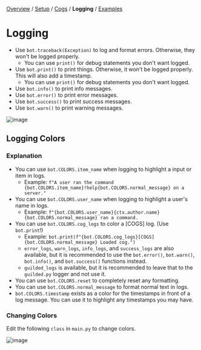 [Overview](https://github.com/YumYummity/Guilded-Bot-Template/blob/main/README.md) / [Setup](https://github.com/YumYummity/Guilded-Bot-Template/wiki/Setup) / [Cogs](https://github.com/YumYummity/Guilded-Bot-Template/blob/main/COGS/COGS.md) / **Logging** / [Examples](https://github.com/YumYummity/Guilded-Bot-Template/blob/main/EXAMPLES/EXAMPLES.md)

# Logging
- Use `bot.traceback(Exception)` to log and format errors. Otherwise, they won't be logged properly.
    - You can use `print()` for debug statements you don't want logged.
- Use `bot.print()` to print things. Otherwise, it won't be logged properly. This will also add a timestamp.
    - You can use `print()` for debug statements you don't want logged.
- Use `bot.info()` to print info messages.
- Use `bot.error()` to print error messages.
- Use `bot.success()` to print success messages.
- Use `bot.warn()` to print warning messages.

![image](https://github.com/YumYummity/Guilded-Bot-Template/assets/103061664/4326b287-ebf3-4e31-a175-348bf1342cf1)

## Logging Colors
### Explanation
- You can use `bot.COLORS.item_name` when logging to highlight a input or item in logs.
    - Example: `f"A user ran the command {bot.COLORS.item_name}!help{bot.COLORS.normal_message} on a server."`
- You can use `bot.COLORS.user_name` when logging to highlight a user's name in logs.
    - Example: `f"{bot.COLORS.user_name}{ctx.author.name}{bot.COLORS.normal_message} ran a command.`
- You can use `bot.COLORS.cog_logs` to color a [COGS] log. (Use `bot.print`!)
    - Example: `bot.print(f"{bot.COLORS.cog_logs}[COGS]{bot.COLORS.normal_message} Loaded cog.")`
    - `error_logs`, `warn_logs`, `info_logs`, and `success_logs` are also available, but it is recommended to use the `bot.error()`, `bot.warn()`, `bot.info()`, and `bot.success()` functions instead.
    - `guilded_logs` is available, but it is recommended to leave that to the `guilded.py` logger and not use it.
- You can use `bot.COLORS.reset` to completely reset any formatting.
- You can use `bot.COLORS.normal_message` to format normal text in logs.
- `bot.COLORS.timestamp` exists as a color for the timestamps in front of a log message. You can use it to highlight any timestamps you may have.
### Changing Colors
Edit the following `class` in `main.py` to change colors.

![image](https://github.com/YumYummity/Guilded-Bot-Template/assets/103061664/2642ead3-3c6d-4b24-8a4f-918d5ca93908)